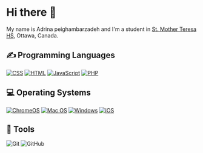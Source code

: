 <h1>Hi there 👋</h1>
<p>My name is Adrina peighambarzadeh and I'm a student in <a href="http://mths.ca">St. Mother Teresa HS</a>, Ottawa, Canada.</p>

<h2>✍ Programming Languages</h2>
<p>
 <a href="https://github.com/search?q=user%3Aadrina-peighambarzadeh+language%3Acss"><img alt="CSS" src="https://img.shields.io/badge/CSS-1572B6.svg?logo=css3&logoColor=white"></a>
  <a href="https://github.com/search?q=user%3Aadrina-peighambarzadeh+language%3Ahtml"><img alt="HTML" src="https://img.shields.io/badge/HTML-E34F26.svg?logo=html5&logoColor=white"></a>
    <a href="https://github.com/search?q=user%3Aadrina-peighambarzadeh+language%3Ajavascript"><img alt="JavaScript" src="https://img.shields.io/badge/JavaScript-F7DF1E.svg?logo=javascript&logoColor=white"></a>
 <a href="https://github.com/search?q=user%3Aadrina-peighambarzadeh+language%3Aphp"><img alt="PHP" src="https://img.shields.io/badge/PHP-%23777BB4.svg?logo=php&logoColor=black"></a>
 </p>
 <h2>💻 Operating Systems</h2>
<p>
 <a href="https://www.google.com/intl/en_ca/chromebook/chrome-os/"><img src="https://img.shields.io/badge/chrome%20os-3d89fc?logo=google%20chrome&logoColor=white" alt="ChromeOS"></a>
   <a href="https://www.apple.com/ca/macos/"><img src="https://img.shields.io/badge/mac%20os-000000?logo=macos&logoColor=white" alt="Mac OS"></a>
     <a href="https://www.microsoft.com/en-ca/windows/"><img src="https://img.shields.io/badge/Windows-0078D6?logo=windows&logoColor=white" alt="Windows"></a>
      <a href="https://www.apple.com/ca/ios/"><img src="https://img.shields.io/badge/iOS-000000?logo=ios&logoColor=white" alt="iOS"></a>

## 🔧 Tools
 ![Git](https://img.shields.io/badge/git-%23F05033.svg?style=for-the-badge&logo=git&logoColor=white)
  ![GitHub](https://img.shields.io/badge/github-%23121011.svg?style=for-the-badge&logo=github&logoColor=white)
